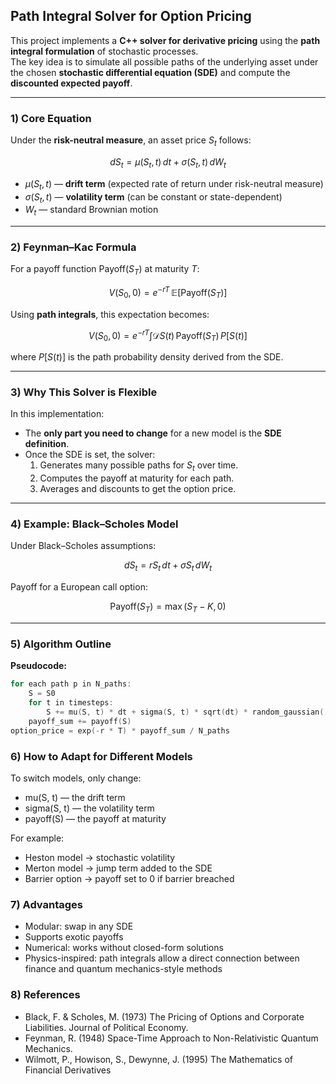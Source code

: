 ## Path Integral Solver for Option Pricing

This project implements a **C++ solver for derivative pricing** using the **path integral formulation** of stochastic processes.  
The key idea is to simulate all possible paths of the underlying asset under the chosen **stochastic differential equation (SDE)** and compute the **discounted expected payoff**.

---

### 1) Core Equation

Under the **risk-neutral measure**, an asset price $S_t$ follows:

$$
dS_t = \mu(S_t, t) \, dt + \sigma(S_t, t) \, dW_t
$$

- $\mu(S_t, t)$ — **drift term** (expected rate of return under risk-neutral measure)
- $\sigma(S_t, t)$ — **volatility term** (can be constant or state-dependent)
- $W_t$ — standard Brownian motion

---

### 2) Feynman–Kac Formula

For a payoff function $\text{Payoff}(S_T)$ at maturity $T$:

$$
V(S_0, 0) = e^{-rT} \, \mathbb{E} \big[ \text{Payoff}(S_T) \big]
$$

Using **path integrals**, this expectation becomes:

$$
V(S_0, 0) = e^{-rT} \int \mathcal{D}S(t) \, \text{Payoff}(S_T) \, P[S(t)]
$$

where $P[S(t)]$ is the path probability density derived from the SDE.

---

### 3) Why This Solver is Flexible

In this implementation:

- The **only part you need to change** for a new model is the **SDE definition**.
- Once the SDE is set, the solver:
  1. Generates many possible paths for $S_t$ over time.
  2. Computes the payoff at maturity for each path.
  3. Averages and discounts to get the option price.

---

### 4) Example: Black–Scholes Model

Under Black–Scholes assumptions:

$$
dS_t = r S_t \, dt + \sigma S_t \, dW_t
$$

Payoff for a European call option:

$$
\text{Payoff}(S_T) = \max(S_T - K, 0)
$$

---

### 5) Algorithm Outline

**Pseudocode:**
```cpp
for each path p in N_paths:
    S = S0
    for t in timesteps:
        S += mu(S, t) * dt + sigma(S, t) * sqrt(dt) * random_gaussian()
    payoff_sum += payoff(S)
option_price = exp(-r * T) * payoff_sum / N_paths
```

### 6) How to Adapt for Different Models

To switch models, only change:
- mu(S, t) — the drift term
- sigma(S, t) — the volatility term
- payoff(S) — the payoff at maturity

For example:
- Heston model → stochastic volatility
- Merton model → jump term added to the SDE
- Barrier option → payoff set to 0 if barrier breached


### 7) Advantages
- Modular: swap in any SDE
- Supports exotic payoffs
- Numerical: works without closed-form solutions
- Physics-inspired: path integrals allow a direct connection between finance and quantum mechanics-style methods


### 8) References
- Black, F. & Scholes, M. (1973) The Pricing of Options and Corporate Liabilities. Journal of Political Economy.
- Feynman, R. (1948) Space-Time Approach to Non-Relativistic Quantum Mechanics.
- Wilmott, P., Howison, S., Dewynne, J. (1995) The Mathematics of Financial Derivatives